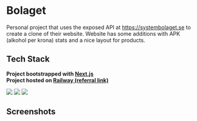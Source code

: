 # Bolaget

Personal project that uses the exposed API at https://systembolaget.se to create a clone of their website. Website has some additions with APK (alkohol per krona) stats and a nice layout for products.

## Tech Stack

**Project bootstrapped with [Next.js](https://nextjs.org/)**  
**Project hosted on [Railway (referral link)](https://railway.app?referralCode=Su0yhZ)**

![](https://img.shields.io/badge/-TypeScript-3178C6?style=flat&logo=typescript&logoColor=white)
![](https://img.shields.io/badge/-NextJS-000000?style=flat&logo=nextdotjs&logoColor=white)
![](https://img.shields.io/badge/-Tailwind_CSS-06B6D4?style=flat&logo=tailwindcss&logoColor=white)

## Screenshots
